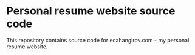 # Personal resume website source code
This repository contains source code for ecahangirov.com - my personal resume website.

